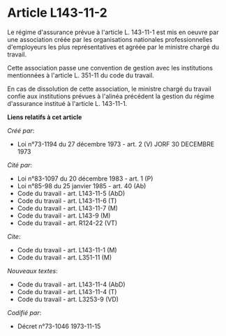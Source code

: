 # Article L143-11-2

Le régime d'assurance prévue à l'article L. 143-11-1 est mis en oeuvre par une association créée par les organisations
nationales professionnelles d'employeurs les plus représentatives et agréée par le ministre chargé du travail.

Cette association passe une convention de gestion avec les institutions mentionnées à l'article L. 351-11 du code du travail.

En cas de dissolution de cette association, le ministre chargé du travail confie aux institutions prévues à l'alinéa
précédent la gestion du régime d'assurance institué à l'article L. 143-11-1.

**Liens relatifs à cet article**

_Créé par_:

  - Loi n°73-1194 du 27 décembre 1973 - art. 2 (V) JORF 30 DECEMBRE 1973

_Cité par_:

  - Loi n°83-1097 du 20 décembre 1983 - art. 1 (P)
  - Loi n°85-98 du 25 janvier 1985 - art. 40 (Ab)
  - Code du travail - art. L143-11-5 (AbD)
  - Code du travail - art. L143-11-6 (T)
  - Code du travail - art. L143-11-7 (M)
  - Code du travail - art. L143-9 (M)
  - Code du travail - art. R124-22 (VT)

_Cite_:

  - Code du travail - art. L143-11-1 (M)
  - Code du travail - art. L351-11 (M)

_Nouveaux textes_:

  - Code du travail - art. L143-11-4 (AbD)
  - Code du travail - art. L143-11-4 (T)
  - Code du travail - art. L3253-9 (VD)

_Codifié par_:

  - Décret n°73-1046 1973-11-15

